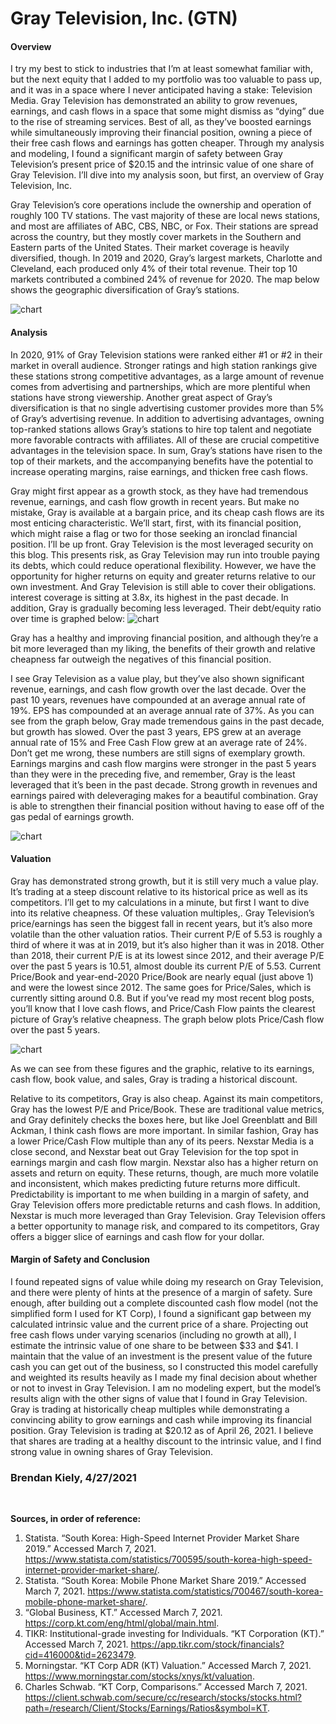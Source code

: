 # Gray Television, Inc. (GTN)

#### Overview
I try my best to stick to industries that I’m at least somewhat familiar with, but the next equity that I added to my portfolio was too valuable to pass up, and it was in a space where I never anticipated having a stake: Television Media. Gray Television has demonstrated an ability to grow revenues, earnings, and cash flows in a space that some might dismiss as “dying” due to the rise of streaming services. Best of all, as they’ve boosted earnings while simultaneously improving their financial position, owning a piece of their free cash flows and earnings has gotten cheaper. Through my analysis and modeling, I found a significant margin of safety between Gray Television’s present price of $20.15 and the intrinsic value of one share of Gray Television. I’ll dive into my analysis soon, but first, an overview of Gray Television, Inc.

Gray Television’s core operations include the ownership and operation of roughly 100 TV stations. The vast majority of these are local news stations, and most are affiliates of ABC, CBS, NBC, or Fox. Their stations are spread across the country, but they mostly cover markets in the Southern and Eastern parts of the United States. Their market coverage is heavily diversified, though. In 2019 and 2020, Gray’s largest markets, Charlotte and Cleveland, each produced only 4% of their total revenue. Their top 10 markets contributed a combined 24% of revenue for 2020. The map below shows the geographic diversification of Gray’s stations.

![chart](https://user-images.githubusercontent.com/72818268/116305740-327b8c00-a772-11eb-84c3-a94c84c2ac56.png)


#### Analysis


In 2020, 91% of Gray Television stations were ranked either #1 or #2 in their market in overall audience. Stronger ratings and high station rankings give these stations strong competitive advantages, as a large amount of revenue comes from advertising and partnerships, which are more plentiful when stations have strong viewership. Another great aspect of Gray’s diversification is that no single advertising customer provides more than 5% of Gray’s advertising revenue. In addition to advertising advantages, owning top-ranked stations allows Gray’s stations to hire top talent and negotiate more favorable contracts with affiliates. All of these are crucial competitive advantages in the television space. In sum, Gray’s stations have risen to the top of their markets, and the accompanying benefits have the potential to increase operating margins, raise earnings, and thicken free cash flows. 

Gray might first appear as a growth stock, as they have had tremendous revenue, earnings, and cash flow growth in recent years. But make no mistake, Gray is available at a bargain price, and its cheap cash flows are its most enticing characteristic. We’ll start, first, with its financial position, which might raise a flag or two for those seeking an ironclad financial position. I’ll be up front. Gray Television is the most leveraged security on this blog. This presents risk, as Gray Television may run into trouble paying its debts, which could reduce operational flexibility. However, we have the opportunity for higher returns on equity and greater returns relative to our own investment. And Gray Television is still able to cover their obligations. interest coverage is sitting at 3.8x, its highest in the past decade. In addition, Gray is gradually becoming less leveraged. Their debt/equity ratio over time is graphed below:
![chart](https://user-images.githubusercontent.com/72818268/116291899-18867d00-a763-11eb-9981-7575af9abbd3.png)

Gray has a healthy and improving financial position, and although they’re a bit more leveraged than my liking, the benefits of their growth and relative cheapness far outweigh the negatives of this financial position.

I see Gray Television as a value play, but they’ve also shown significant revenue, earnings, and cash flow growth over the last decade. Over the past 10 years, revenues have compounded at an average annual rate of 19%. EPS has compounded at an average annual rate of 37%. As you can see from the graph below, Gray made tremendous gains in the past decade, but growth has slowed. Over the past 3 years, EPS grew at an average annual rate of 15% and Free Cash Flow grew at an average rate of 24%. Don’t get me wrong, these numbers are still signs of exemplary growth. Earnings margins and cash flow margins were stronger in the past 5 years than they were in the preceding five, and remember, Gray is the least leveraged that it’s been in the past decade. Strong growth in revenues and earnings paired with deleveraging makes for a beautiful combination. Gray is able to strengthen their financial position without having to ease off of the gas pedal of earnings growth.

![chart](https://user-images.githubusercontent.com/72818268/116291864-12909c00-a763-11eb-8a5d-b5f11ca6cd91.png)


#### Valuation

Gray has demonstrated strong growth, but it is still very much a value play. It’s trading at a steep discount relative to its historical price as well as its competitors. I’ll get to my calculations in a minute, but first I want to dive into its relative cheapness. Of these valuation multiples,. Gray Television’s price/earnings has seen the biggest fall in recent years, but it’s also more volatile than the other valuation ratios. Their current P/E of 5.53 is roughly a third of where it was at in 2019, but it’s also higher than it was in 2018. Other than 2018, their current P/E is at its lowest since 2012, and their average P/E over the past 5 years is 10.51, almost double its current P/E of 5.53. Current Price/Book and year-end-2020 Price/Book are nearly equal (just above 1) and were the lowest since 2012. The same goes for Price/Sales, which is currently sitting around 0.8. But if you’ve read my most recent blog posts, you’ll know that I love cash flows, and Price/Cash Flow paints the clearest picture of Gray’s relative cheapness. The graph below plots Price/Cash flow over the past 5 years. 

![chart](https://user-images.githubusercontent.com/72818268/116291842-0dcbe800-a763-11eb-8acb-589eab21efec.png)

As we can see from these figures and the graphic, relative to its earnings, cash flow, book value, and sales, Gray is trading a historical discount. 

Relative to its competitors, Gray is also cheap. Against its main competitors, Gray has the lowest P/E and Price/Book. These are traditional value metrics, and Gray definitely checks the boxes here, but like Joel Greenblatt and Bill Ackman, I think cash flows are more important. In similar fashion, Gray has a lower Price/Cash Flow multiple than any of its peers. Nexstar Media is a close second, and Nexstar beat out Gray Television for the top spot in earnings margin and cash flow margin. Nexstar also has a higher return on assets and return on equity. These returns, though, are much more volatile and inconsistent, which makes predicting future returns more difficult. Predictability is important to me when building in a margin of safety, and Gray Television offers more predictable returns and cash flows. In addition, Nexstar is much more leveraged than Gray Television. Gray Television offers a better opportunity to manage risk, and compared to its competitors, Gray offers a bigger slice of earnings and cash flow for your dollar. 

#### Margin of Safety and Conclusion
I found repeated signs of value while doing my research on Gray Television, and there were plenty of hints at the presence of a margin of safety. Sure enough, after building out a complete discounted cash flow model (not the simplified form I used for KT Corp), I found a significant gap between my calculated intrinsic value and the current price of a share. Projecting out free cash flows under varying scenarios (including no growth at all), I estimate the intrinsic value of one share to be between $33 and $41. I maintain that the value of an investment is the present value of the future cash you can get out of the business, so I constructed this model carefully and weighted its results heavily as I made my final decision about whether or not to invest in Gray Television. I am no modeling expert, but the model’s results align with the other signs of value that I found in Gray Television. Gray is trading at historically cheap multiples while demonstrating a convincing ability to grow earnings and cash while improving its financial position. Gray Television is trading at $20.12 as of April 26, 2021. I believe that shares are trading at a healthy discount to the intrinsic value, and I find strong value in owning shares of Gray Television.

### Brendan Kiely, 4/27/2021
<br>

**Sources, in order of reference:**

1. Statista. “South Korea: High-Speed Internet Provider Market Share 2019.” Accessed March 7, 2021. https://www.statista.com/statistics/700595/south-korea-high-speed-internet-provider-market-share/.
2. Statista. “South Korea: Mobile Phone Market Share 2019.” Accessed March 7, 2021. https://www.statista.com/statistics/700467/south-korea-mobile-phone-market-share/.
3. “Global Business, KT.” Accessed March 7, 2021. https://corp.kt.com/eng/html/global/main.html.
4. TIKR: Institutional-grade investing for Individuals. “KT Corporation (KT).” Accessed March 7, 2021. https://app.tikr.com/stock/financials?cid=416000&tid=2623479.
5. Morningstar. “KT Corp ADR (KT) Valuation.” Accessed March 7, 2021. https://www.morningstar.com/stocks/xnys/kt/valuation.
6. Charles Schwab. “KT Corp, Comparisons.” Accessed March 7, 2021. https://client.schwab.com/secure/cc/research/stocks/stocks.html?path=/research/Client/Stocks/Earnings/Ratios&symbol=KT.
